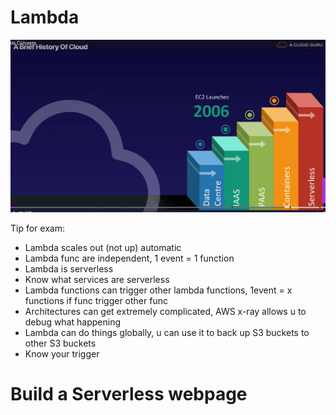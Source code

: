# Lambda
![img.png](img.png)

Tip for exam:
- Lambda scales out (not up) automatic
- Lambda func are independent, 1 event = 1 function
- Lambda is serverless
- Know what services are serverless
- Lambda functions can trigger other lambda functions, 1event = x functions if func trigger
other func
- Architectures can get extremely complicated, AWS x-ray allows u to debug what happening
- Lambda can do things globally, u can use it to back up S3 buckets to other S3 buckets
- Know your trigger

# Build a Serverless webpage

 
